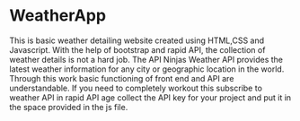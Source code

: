 # WeatherApp
This is basic weather detailing website created using HTML,CSS and Javascript. 
With the help of bootstrap and rapid API, the collection of weather details is not a hard job.
The API Ninjas Weather API provides the latest weather information for any city or geographic location in the world.
Through this work basic functioning of front end and API are understandable.
If you need to completely workout this subscribe to weather API in rapid API age collect the API key for your project and put it in the space provided in the js file.
